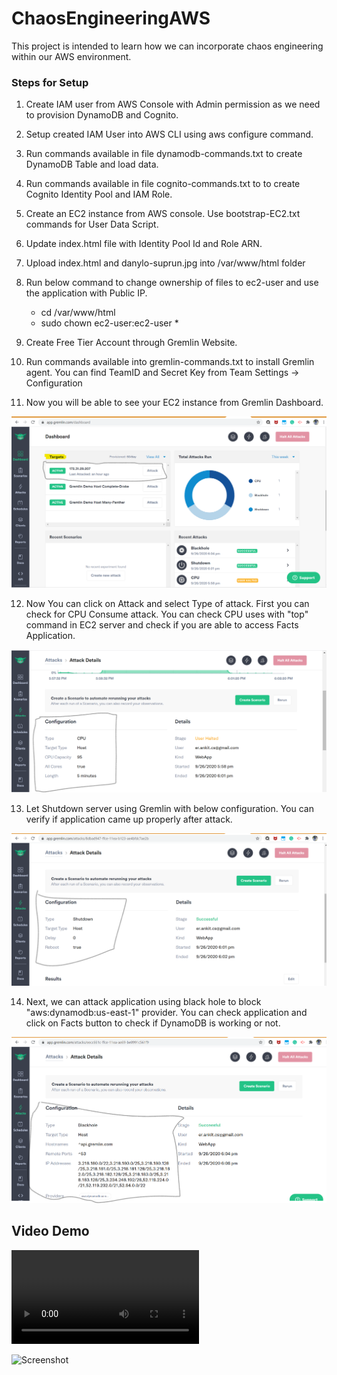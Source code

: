 # ChaosEngineeringAWS
This project is intended to learn how we can incorporate chaos engineering within our AWS environment.

### Steps for Setup

1. Create IAM user from AWS Console with Admin permission as we need to provision DynamoDB and Cognito.

2. Setup created IAM User into AWS CLI using aws configure command.

3. Run commands available in file dynamodb-commands.txt  to create DynamoDB Table and load data.

4. Run commands available in file cognito-commands.txt to to create Cognito Identity Pool and IAM Role.

5. Create an EC2 instance from AWS console. Use bootstrap-EC2.txt commands for User Data Script.

6. Update index.html file with Identity Pool Id and Role ARN.

7. Upload index.html and danylo-suprun.jpg into /var/www/html folder

8. Run below command to change ownership of files to ec2-user and use the application with Public IP.
    - cd /var/www/html
    - sudo chown ec2-user:ec2-user *
9. Create Free Tier Account through Gremlin Website.

10. Run commands available into gremlin-commands.txt to install Gremlin agent. You can find TeamID and Secret Key from Team Settings -> Configuration

11. Now you will be able to see your EC2 instance from Gremlin Dashboard.

![Screenshot](Targets.png)

12. Now You can click on Attack and select Type of attack. First you can check for CPU Consume attack. You can check CPU uses with "top" command in EC2 server and check if you are able to access Facts Application.

![Screenshot](CPUAttack.png)

13. Let Shutdown server using Gremlin with below configuration. You can verify if application came up properly after attack.

![Screenshot](Shutdown.png)

14. Next, we can attack application using black hole to block "aws:dynamodb:us-east-1" provider. You can check application and click on Facts button to check if DynamoDB is working or not.

![Screenshot](Blackhole.png)

## Video Demo

![Screenshot](chaosEngineering.mp4)

![Screenshot](ChaosEngineering.gif)
